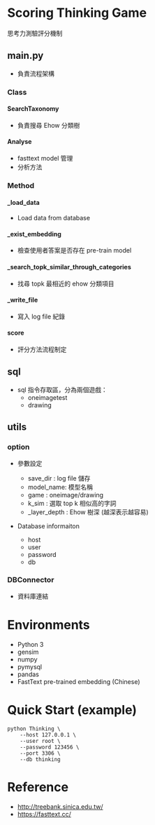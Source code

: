 # Scoring Thinking Game
思考力測驗評分機制

## __main__.py

- 負責流程架構

### Class

#### SearchTaxonomy
- 負責搜尋 Ehow 分類樹

#### Analyse

- fasttext model 管理
- 分析方法

### Method

#### _load_data

- Load data from database

#### _exist_embedding

- 檢查使用者答案是否存在 pre-train model

#### _search_topk_similar_through_categories

- 找尋 topk 最相近的 ehow 分類項目

#### _write_file

- 寫入 log file 紀錄

#### score

- 評分方法流程制定




## sql

- sql 指令存取區，分為兩個遊戲：
    - oneimagetest
    - drawing

## utils


### option

- 參數設定
	- save_dir : log file 儲存
	- model_name: 模型名稱
	- game : oneimage/drawing
	- k_sim : 選取 top k 相似高的字詞
	- _layer_depth : Ehow 樹深 (越深表示越容易)

- Database informaiton
	- host
	- user
	- password
	- db

### DBConnector

- 資料庫連結

# Environments

-   Python 3
-   gensim
-   numpy
-   pymysql
-   pandas
-   FastText pre-trained embedding (Chinese)

# Quick Start (example)

```
python Thinking \
    --host 127.0.0.1 \
    --user root \
    --password 123456 \
    --port 3306 \
    --db thinking 
```

# Reference
-   http://treebank.sinica.edu.tw/
-   https://fasttext.cc/